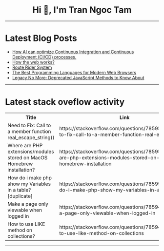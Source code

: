<h1 align="center">Hi 👋, I'm Tran Ngoc Tam</h1>

---

# Latest Blog Posts 
<!-- BLOG-POST-LIST:START -->
- [How AI can optimize Continuous Integration and Continuous Deployment &lpar;CI/CD&rpar; processes.](https://dev.to/devops_den/how-ai-can-optimize-continuous-integration-and-continuous-deployment-cicd-processes-4f67)
- [How the web works?](https://dev.to/34shifty/how-the-web-works-12il)
- [Route Rider System](https://dev.to/akramghaleb/route-rider-system-3dc8)
- [The Best Programming Languages for Modern Web Browsers](https://dev.to/karthik_n/the-best-programming-languages-for-modern-web-browsers-2p1a)
- [Legacy No More: Deprecated JavaScript Methods to Know About](https://dev.to/karthik_n/legacy-no-more-deprecated-javascript-methods-to-know-about-5gkb)
<!-- BLOG-POST-LIST:END -->

---

# Latest stack oveflow activity
<table>
  <tr><th>Title</th><th>Link</th></tr>
  <!-- STACKOVERFLOW:START --><tr><td>Need to Fix: Call to a member function real_escape_string&lpar;&rpar;</td><td>https://stackoverflow.com/questions/78595020/need-to-fix-call-to-a-member-function-real-escape-string</td></tr><tr><td>Where are PHP extensions/modules stored on MacOS Homebrew installation?</td><td>https://stackoverflow.com/questions/78595007/where-are-php-extensions-modules-stored-on-macos-homebrew-installation</td></tr><tr><td>How do i make php show my Variables in a table? [duplicate]</td><td>https://stackoverflow.com/questions/78595004/how-do-i-make-php-show-my-variables-in-a-table</td></tr><tr><td>Make a page only viewable when logged in</td><td>https://stackoverflow.com/questions/78594940/make-a-page-only-viewable-when-logged-in</td></tr><tr><td>How to use LIKE method on collections?</td><td>https://stackoverflow.com/questions/78594932/how-to-use-like-method-on-collections</td></tr><!-- STACKOVERFLOW:END -->
</table>

---


